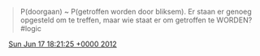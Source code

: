 > P\(doorgaan\) \~ P\(getroffen worden door bliksem\)\. Er staan er genoeg opgesteld om te treffen, maar wie staat er om getroffen te WORDEN? \#logic

<img src="../../media/tweet.ico" width="12" /> [Sun Jun 17 18:21:25 +0000 2012](https://twitter.com/DromerDenker/status/214422512929476611)